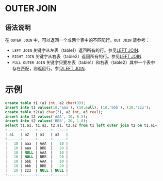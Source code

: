 # **OUTER JOIN**

## **语法说明**

在 ``OUTER JOIN`` 中，可以返回一个或两个表中的不匹配行。``OUT JOIN``  请参考：

- ``LEFT JOIN`` 关键字从左表（table1）返回所有的行。参见[LEFT JOIN](left-jion.md).
- ``RIGHT JOIN`` 关键字从右表（table2）返回所有的行。参见[LEFT JOIN](right-jion.md).
- ``FULL OUTER JOIN`` 关键字只要左表（table1）和右表（table2）其中一个表中存在匹配，则返回行。参见[LEFT JOIN](full-jion.md).

# **示例**

```sql
create table t1 (a1 int, a2 char(3));
insert into t1 values(10,'aaa'), (10,null), (10,'bbb'), (20,'zzz');
create table t2(a1 char(3), a2 int, a3 real);
insert into t2 values('AAA', 10, 0.5);
insert into t2 values('BBB', 20, 1.0);
select t1.a1, t1.a2, t2.a1, t2.a2 from t1 left outer join t2 on t1.a1=10;
+------+------+------+------+
| a1   | a2   | a1   | a2   |
+------+------+------+------+
|   10 | aaa  | AAA  |   10 |
|   10 | aaa  | BBB  |   20 |
|   10 | NULL | AAA  |   10 |
|   10 | NULL | BBB  |   20 |
|   10 | bbb  | AAA  |   10 |
|   10 | bbb  | BBB  |   20 |
|   20 | zzz  | NULL | NULL |
+------+------+------+------+
```
